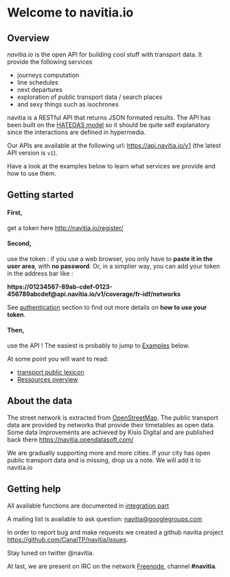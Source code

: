 Welcome to navitia.io
=====================

Overview
--------

*navitia.io* is the open API for building cool stuff with transport data.
It provide the following services

* journeys computation
* line schedules
* next departures
* exploration of public transport data / search places
* and sexy things such as isochrones

navitia is a RESTful API that returns JSON formated results.
The API has been built on the [HATEOAS model](http://en.wikipedia.org/wiki/HATEOAS) so it should be quite self explanatory since the interactions are defined in hypermedia.

Our APIs are available at the following url: <https://api.navitia.io/v1> (the latest API version is ``v1``).

Have a look at the examples below to learn what services we provide and how to use them.

Getting started
---------------

#### First,
get a token here <http://navitia.io/register/>

#### Second,
use the token : if you use a web browser, you only have to **paste it in the user area**,
with **no password**. 
Or, in a simplier way, you can add your token in the address bar like :


<aside class="success">
<b>https://01234567-89ab-cdef-0123-456789abcdef@api.navitia.io/v1/coverage/fr-idf/networks</b>
</aside>

See [authentication](#authentication) section to find out more details on **how to use your token**.

#### Then,
use the API ! The easiest is probably to jump to [Examples](#some_examples) below.

At some point you will want to read:

- [transport public lexicon](#lexicon)
- [Ressources overview](#ressources)

About the data
--------------

The street network is extracted from [OpenStreetMap](#http://www.openstreetmap.org). The public transport data are provided by networks that provide their timetables as open data. Some data improvements are achieved by Kisio Digital and are published back there https://navitia.opendatasoft.com/

<aside class="success">
    We are gradually supporting more and more cities. If your city has open public transport data and is missing, drop us a note.
    We will add it to navitia.io
</aside>


Getting help
------------

All available functions are documented in [integration part](#navitia-documentation-v1-interface)

A mailing list is available to ask question: <a href="mailto:navitia@googlegroups.com">navitia@googlegroups.com</a>

In order to report bug and make requests we created a github navitia project
<https://github.com/CanalTP/navitia/issues>.

Stay tuned on twitter @navitia.

At last, we are present on IRC on the network <a href="https://webchat.freenode.net/">Freenode</a>, channel <b>#navitia</b>.


